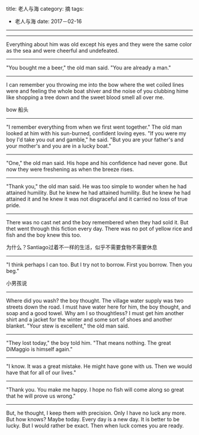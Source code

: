 title: 老人与海
category: 摘
tags:
  - 老人与海
date: 2017－02-16
---

---

Everything about him was old except his eyes and they were the same color as the sea and were cheerful and undefeated.

---

"You bought me a beer," the old man said. "You are already a man."

---

I can remember you throwing me into the bow where the wet coiled lines were and feeling the whole boat shiver and the noise of you clubbing hime like shopping a tree down and the sweet blood smell all over me.

bow 船头

---

"I remember everything from when we first went together."
The old man looked at him with his sun-burned, confident loving eyes.
"If you were my boy I'd take you out and gamble," he said. "But you are your father's and your mother's and you are in a lucky boat."

---

"One," the old man said. His hope and his confidence had never gone. But now they were freshening as when the breeze rises.

---

"Thank you," the old man said. He was too simple to wonder when he had attained humility. But he knew he had attained humility. But he knew he had attained it and he knew it was not disgraceful and it carried no loss of true pride.

---

There was no cast net and the boy remembered when they had sold it. But thet went through this fiction every day. There was no pot of yellow rice and fish and the boy knew this too.

为什么？Santiago过着不一样的生活，似乎不需要食物不需要休息

---

"I think perhaps I can too. But I try not to borrow. First you borrow. Then you beg."

小男孩说

---

Where did you wash? the boy thought. The village water supply was two streets down the road. I must have water here for him, the boy thought, and soap and a good towel. Why am I so thoughtless? I must get him another shirt and a jacket for the winter and some sort of shoes and another blanket.
"Your stew is excellent," the old man said.

---

"They lost today," the boy told him.
"That means nothing. The great DiMaggio is himself again."

---

"I know. It was a great mistake. He might have gone with us. Then we would have that for all of our lives."

---

"Thank you. You make me happy. I hope no fish will come along so great that he will prove us wrong."

---

But, he thought, I keep them with precision. Only I have no luck any more. But how knows? Maybe today. Every day is a new day. It is better to be lucky. But I would rather be exact. Then when luck comes you are ready.
